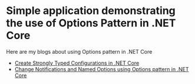 # Simple application demonstrating the use of Options Pattern in .NET Core

Here are my blogs about using Options pattern in .NET Core
- [Create Strongly Typed Configurations in .NET Core](https://www.talentica.com/blogs/typed-configurations-in-net-core/)
- [Change Notifications and Named Options using Options pattern in .NET Core](https://www.talentica.com/blogs/change-notifications-and-named-options-using-options-pattern-in-net-core/)

